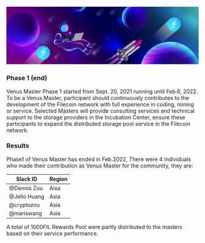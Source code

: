 ![venus-cluster](../.vuepress/public/venus-master.jpg)

### Phase 1 (end)

Venus Master Phase 1 started from Sept. 20, 2021 running until Feb.6, 2022. 
To be a Venus Master, participant should continuously contributes to the development of the Filecoin network with full experience in coding, mining or service. Selected Masters will provide consulting services and technical support to the storage providers in the Incubation Center, ensure these participants to expand the distributed storage pool service in the Filecoin network.

### Results

Phase1 of Venus Master has ended in Feb.2022, There were 4 individuals who made their contribution as Venus Master for the community, they are: 

<!--<center>-->

| Slack ID    | Region |
| ----------- | ----------- |
| @Dennis Zou    | Aisa       |
| @Jello Huang   | Asia       |
| @cryptozou   | Asia       |
| @mariswang   | Asia       |

<!--</center>-->

A total of 1000FIL Rewards Pool were partly distributed to the masters based on their service performance. 
